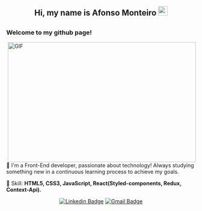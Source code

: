 <h2 align="center"> Hi, my name is Afonso Monteiro <img src="https://media.giphy.com/media/hvRJCLFzcasrR4ia7z/giphy.gif" width="25px"> <h2/>  

<h3>Welcome to my github page!</h3>


<img align="right" alt="GIF" src="https://github.com/abhisheknaiidu/abhisheknaiidu/blob/master/code.gif?raw=true" width="500" height="320" />
<div align="center">
<p align="left"> 
  🚀 I'm a Front-End developer, passionate about technology! Always studying something new in a continuous learning process to achieve my goals. 
</p>

<p align="left">
  💎 Skill: <strong>HTML5, CSS3, JavaScript, React(Styled-components, Redux, Context-Api).</strong>
</p>


[![Linkedin Badge](https://img.shields.io/badge/-LinkedIn-blue?style=flat-square&logo=Linkedin&logoColor=white&link=https://www.linkedin.com/in/afonso-monteiro-818603191/)](https://www.linkedin.com/in/afonso-monteiro-818603191/)
[![Gmail Badge](https://img.shields.io/badge/-Gmail-c14438?style=flat-square&logo=Gmail&logoColor=white&link=mailto:anajuliabit@gmail.com)](mailto:a0a0coelho0@gmailcom)




<!--
**AffonsoMonteiro/AffonsoMonteiro** is a ✨ _special_ ✨ repository because its `README.md` (this file) appears on your GitHub profile.

Here are some ideas to get you started:

- 🔭 I’m currently working on ...
- 🌱 I’m currently learning ...
- 👯 I’m looking to collaborate on ...
- 🤔 I’m looking for help with ...
- 💬 Ask me about ...
- 📫 How to reach me: ...
- 😄 Pronouns: ...
- ⚡ Fun fact: ...
-->
